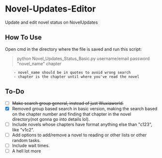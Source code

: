 # Novel-Updates-Editor

Update and edit novel status on NovelUpdates

## How To Use

Open cmd in the directory where the file is saved and run this script:
> python Novel_Updates_Status_Basic.py username/email password "novel_name" chapter
```
    - novel_name should be in quotes to avoid wrong search
    - chapter is the chapter until where you've read the novel
```


## To-Do

- [ ] ~~Make search group general, instead of just Wuxiaworld.~~
- [x] Removed group based search in basic version, making the search based on the chapter number and finding that chapter in the novel directory(not gonna go into details lol).
- [ ] Include novels whose chapters have format anything else than "c123", like "v1c2".
- [ ] Add options to add/remove a novel to reading or other lists or other random tasks.
- [ ] Include wait times.
- [ ] A hell lot more
